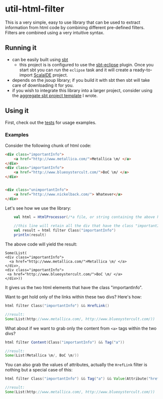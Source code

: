 util-html-filter
================

This is a very simple, easy to use library that can be used to extract information from html code by combining different pre-defined filters. Filters are combined  using a very intuitive syntax.  

## Running it

* can be easily built using [sbt](http://www.scala-sbt.org/)
  * this project is is configured to use the [sbt-eclipse](https://github.com/typesafehub/sbteclipse) plugin. Once you start sbt you can run the `eclipse` task and it will create a ready-to-import [ScalaIDE](http://scala-ide.org/) project.  
* depends on the jsoup library; if you build it with sbt then sbt will take care of downloading it for you.  
* if you wish to integrate this library into a larger project, consider using the [aggregate sbt project template](https://github.com/lorandszakacs/sbt-project-templates/tree/master/aggregate-project-template) I wrote.

## Using it

First, check out the [tests](src/test/scala/com/lorandszakacs/util/html/HtmlProcessorTest.scala) for usage examples.  

### Examples

Consider the following chunk of html code:  
```html
<div class="importantInfo">
    <a href="http://www.metallica.com/">Metallica \m/ </a>
</div>
<div class="importantInfo">
    <a href="http://www.blueoystercult.com/">BoC \m/ </a>
</div>


<div class="unimportantInfo">
    <a href="http://www.nickelback.com/"> Whatever</a>
</div>
```

Let's see how we use the library:
```scala
	val html = HtmlProcessor(/*a file, or string containing the above html code*/)
	
	//this line will retain all the div that have the class "importantInfo"
	val result = html filter Class("importantInfo")
	println(result)
```  
The above code will yield the result:
```
Some(List(
<div class="importantInfo">
  <a href="http://www.metallica.com/">Metallica \m/ </a>
</div>,
<div class="importantInfo">
 <a href="http://www.blueoystercult.com/">BoC \m/ </a>
</div>))
```
It gives us the two html elements that have the class "importantInfo".  

Want to get hold only of the links within these two divs? Here's how:
```scala
html filter Class("importantInfo") && HrefLink()

//result:
Some(List(http://www.metallica.com/, http://www.blueoystercult.com/))
```

What about if we want to grab only the content from `<a>` tags within the two divs?
```scala
html filter Content(Class("importantInfo") && Tag("a"))

//result:
Some(List(Metallica \m/, BoC \m/))
```

You can also grab the values of attributes, actually the `HrefLink` filter is nothing but a special case of this:
```scala
html filter Class("importantInfo") && Tag("a") && Value(Attribute("href"))

//result:
Some(List(http://www.metallica.com/, http://www.blueoystercult.com/))
```
